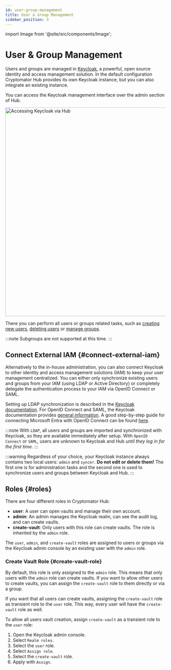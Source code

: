 ```yaml
---
id: user-group-management
title: User & Group Management
sidebar_position: 3
---
```


import Image from '@site/src/components/Image';

# User & Group Management

Users and groups are managed in [Keycloak](https://www.keycloak.org/), a powerful, open source identity and access management solution.
In the default configuration Cryptomator Hub provides its own Keycloak instance, but you can also integrate an existing instance.

You can access the Keycloak management interface over the admin section of Hub.

<Image src="/img/hub/access-keycloak-link.png" alt="Accessing Keycloak via Hub" width="1440" height="653" />

There you can perform all users or groups related tasks, such as
[creating new users](https://www.keycloak.org/docs/latest/server_admin/index.html#proc-creating-user_server_administration_guide),
[deleting users](https://www.keycloak.org/docs/latest/server_admin/index.html#proc-deleting-user_server_administration_guide) or
[manage groups](https://www.keycloak.org/docs/latest/server_admin/index.html#proc-managing-groups_server_administration_guide).

:::note
Subgroups are not supported at this time.
:::

## Connect External IAM {#connect-external-iam}

Alternatively to the in-house administration, you can also connect Keycloak to other identity and access management solutions (IAM) to keep your user management centralized.
You can either only synchronize existing users and groups from your IAM (using LDAP or Active Directory) or completely delegate the authentication process to your IAM via OpenID Connect or SAML.

Setting up LDAP synchronization is described in the [Keycloak documentation](https://www.keycloak.org/docs/latest/server_admin/#_ldap).
For OpenID Connect and SAML, the Keycloak documentation provides [general information](https://www.keycloak.org/docs/latest/server_admin/#_identity_broker).
A good step-by-step guide for connecting Microsoft Entra with OpenID Connect can be found [here](https://dev.to/andremoriya/keycloak-azure-active-directory-4cg4).

:::note
With `LDAP`, all users and groups are imported and synchronized with Keycloak, so they are available immediately after setup.
With `OpenID Connect` or `SAML`, users are unknown to Keycloak and Hub *until they log in for the first time*.
:::

:::warning
Regardless of your choice, your Keycloak instance always contains two local users: `admin` and `syncer`. **Do not edit or delete them!** The first one is for administration tasks and the second one is used to synchronize users and groups between Keycloak and Hub.
:::

## Roles {#roles}

There are four different roles in Cryptomator Hub:

* **user**: A user can open vaults and manage their own account.
* **admin**: An admin manages the Keycloak realm, can see the audit log, and can create vaults.
* **create-vault**: Only users with this role can create vaults. The role is inherited by the `admin` role.

The `user`, `admin`, and `create-vault` roles are assigned to users or groups via the Keycloak admin console by an existing user with the `admin` role.

### Create Vault Role {#create-vault-role}

By default, this role is only assigned to the `admin` role. This means that only users with the `admin` role can create vaults. If you want to allow other users to create vaults, you can assign the `create-vault` role to them directly or via a group.

If you want that all users can create vaults, assigning the `create-vault` role as transient role to the `user` role. This way, every user will have the `create-vault` role as well.

To allow all users vault creation, assign `create-vault` as a transient role to the `user` role:

1. Open the Keycloak admin console.
2. Select `Realm roles`.
3. Select the `user` role.
4. Select `Assign role`.
5. Select the `create-vault` role.
6. Apply with `Assign`.

